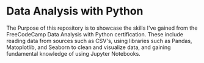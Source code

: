 # Data Analysis with Python

The Purpose of this repository is to showcase the skills I've gained from the FreeCodeCamp Data Analysis with Python certification. These include reading data from sources such as CSV's, using libraries such as Pandas, Matoplotlib, and Seaborn to clean and visualize data, and gaining fundamental knowledge of using Jupyter Notebooks.
